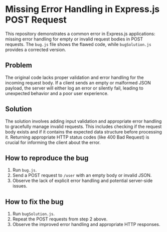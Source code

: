 # Missing Error Handling in Express.js POST Request

This repository demonstrates a common error in Express.js applications: missing error handling for empty or invalid request bodies in POST requests.  The `bug.js` file shows the flawed code, while `bugSolution.js` provides a corrected version.

## Problem

The original code lacks proper validation and error handling for the incoming request body. If a client sends an empty or malformed JSON payload, the server will either log an error or silently fail, leading to unexpected behavior and a poor user experience.

## Solution

The solution involves adding input validation and appropriate error handling to gracefully manage invalid requests.  This includes checking if the request body exists and if it contains the expected data structure before processing it.  Returning appropriate HTTP status codes (like 400 Bad Request) is crucial for informing the client about the error.

## How to reproduce the bug

1. Run `bug.js`.
2. Send a POST request to `/user` with an empty body or invalid JSON.
3. Observe the lack of explicit error handling and potential server-side issues.

## How to fix the bug

1. Run `bugSolution.js`.
2. Repeat the POST requests from step 2 above.
3. Observe the improved error handling and appropriate HTTP responses.